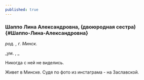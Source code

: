 ```yaml
---
published: true
---
```


### Шаппо Лина Александровна, (двоюродная сестра) {#Шаппо-Лина-Александровна}

_род. , г. Минск._

_ум. , _

Никогда с ней не виделись.

Живет в Минске. Судя по фото из инстаграма - на Заславской.
